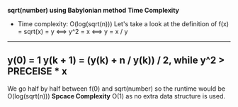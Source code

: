 **sqrt(number) using Babylonian method**
**Time Complexity**
- Time complexity: O(log(sqrt(n))) 
Let's take a look at the definition of f(x) = sqrt(x) = y <==> y^2 = x <==> y = x / y
------
y(0) = 1
y(k + 1) = (y(k) + n / y(k)) / 2,   while y^2 > PRECEISE * x
-----
We go half by half between f(0) and sqrt(number) so the runtime would be O(log(sqrt(n))) 
**Spcace Complexity**
O(1) as no extra data structure is used.